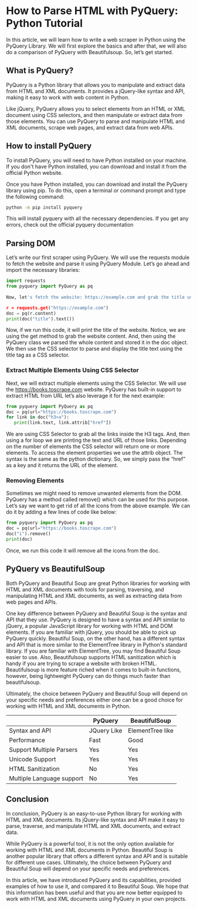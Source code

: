 # How to Parse HTML with PyQuery: Python Tutorial

In this article, we will learn how to write a web scraper in Python using the PyQuery Library. We will first explore the basics and after that, we will also do a comparison of PyQuery with Beautifulsoup. So, let’s get started.

## What is PyQuery?

PyQuery is a Python library that allows you to manipulate and extract data from HTML and XML documents. It provides a jQuery-like syntax and API, making it easy to work with web content in Python.

Like jQuery, PyQuery allows you to select elements from an HTML or XML document using CSS selectors, and then manipulate or extract data from those elements. You can use PyQuery to parse and manipulate HTML and XML documents, scrape web pages, and extract data from web APIs.

## How to install PyQuery

To install PyQuery, you will need to have Python installed on your machine. If you don't have Python installed, you can download and install it from the official Python website.

Once you have Python installed, you can download and install the PyQuery library using pip. To do this, open a terminal or command prompt and type the following command:

```bash
python -m pip install pyquery
```

This will install pyquery with all the necessary dependencies. If you get any errors, check out the official pyquery documentation 

## Parsing DOM

Let’s write our first scraper using PyQuery. We will use the requests module to fetch the website and parse it using PyQuery Module. Let’s go ahead and import the necessary libraries:

```python
import requests
from pyquery import PyQuery as pq
 
Now, let's fetch the website: https://example.com and grab the title using pyquery.

r = requests.get("https://example.com")
doc = pq(r.content)
print(doc("title").text())
```

Now, if we run this code, it will print the title of the website. Notice, we are using the get method to grab the website content. And, then using the PyQuery class we parsed the whole content and stored it in the doc object. We then use the CSS selector to parse and display the title text using the title tag as a CSS selector.

### Extract Multiple Elements Using CSS Selector

Next, we will extract multiple elements using the CSS Selector. We will use the https://books.toscrape.com website. PyQuery has built-in support to extract HTML from URL let’s also leverage it for the next example:

```python
from pyquery import PyQuery as pq
doc = pq(url="https://books.toscrape.com")
for link in doc("h3>a"):
   print(link.text, link.attrib["href"])
```

We are using CSS Selector to grab all the links inside the H3 tags. And, then using a for loop we are printing the text and URL of those links.  Depending on the number of elements the CSS selector will return one or more elements.
To access the element properties we use the attrib object. The syntax is the same as the python dictionary. So, we simply pass the “href” as a key and it returns the URL of the element.

### Removing Elements

Sometimes we might need to remove unwanted elements from the DOM. PyQuery has a method called remove() which can be used for this purpose. Let’s say we want to get rid of all the icons from the above example. We can do it by adding a few lines of code like below:

```python
from pyquery import PyQuery as pq
doc = pq(url="https://books.toscrape.com")
doc("i").remove()
print(doc)
```

Once, we run this code it will remove all the icons from the doc.

## PyQuery vs BeautifulSoup

Both PyQuery and Beautiful Soup are great Python libraries for working with HTML and XML documents with tools for parsing, traversing, and manipulating HTML and XML documents, as well as extracting data from web pages and APIs.

One key difference between PyQuery and Beautiful Soup is the syntax and API that they use. PyQuery is designed to have a syntax and API similar to jQuery, a popular JavaScript library for working with HTML and DOM elements. If you are familiar with jQuery, you should be able to pick up PyQuery quickly. Beautiful Soup, on the other hand, has a different syntax and API that is more similar to the ElementTree library in Python's standard library. If you are familiar with ElementTree, you may find Beautiful Soup easier to use. Also, Beautifulsoup supports HTML sanitization which is handy if you are trying to scrape a website with broken HTML. Beautifulsoup is more feature riched when it comes to built-in functions, however, being lightweight PyQuery can do things much faster than beautifulsoup.

Ultimately, the choice between PyQuery and Beautiful Soup will depend on your specific needs and preferences either one can be a good choice for working with HTML and XML documents in Python.

<table>
<thead> 
<tr>
<th> </th>
<th>PyQuery </th>
<th>BeautifulSoup</th>
</tr>
</thead>
<tbody>
<tr>
<td>Syntax and API</td>
<td>JQuery Like </td>
<td>ElementTree like </td>
</tr>
<tr>
<td>Performance</td>
<td>Fast</td>
<td>Good</td>
</tr>
<tr>
<td>Support Multiple Parsers</td>
<td>Yes</td>
<td>Yes</td>
</tr>
<tr>
<td>Unicode Support</td>
<td>Yes</td>
<td>Yes</td>
</tr>
<tr>
<td>HTML Sanitization</td>
<td>No</td>
<td>Yes</td>
</tr>
<tr>
<td>Multiple Language support</td>
<td>No</td>
<td>Yes</td>
</tr>
</tbody>
</table>

## Conclusion

In conclusion, PyQuery is an easy-to-use Python library for working with HTML and XML documents. Its jQuery-like syntax and API make it easy to parse, traverse, and manipulate HTML and XML documents, and extract data.

While PyQuery is a powerful tool, it is not the only option available for working with HTML and XML documents in Python. Beautiful Soup is another popular library that offers a different syntax and API and is suitable for different use cases. Ultimately, the choice between PyQuery and Beautiful Soup will depend on your specific needs and preferences.

In this article, we have introduced PyQuery and its capabilities, provided examples of how to use it, and compared it to Beautiful Soup. We hope that this information has been useful and that you are now better equipped to work with HTML and XML documents using PyQuery in your own projects.
